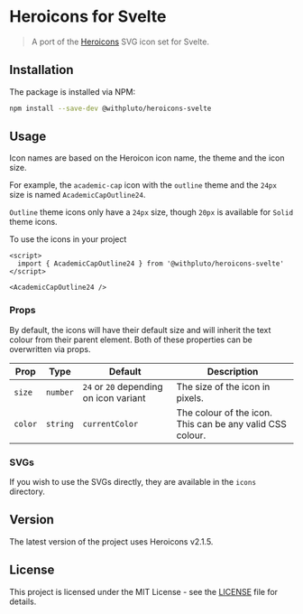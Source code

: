 # Heroicons for Svelte

> A port of the [Heroicons](https://heroicons.com/) SVG icon set for Svelte.

## Installation

The package is installed via NPM:

```bash
npm install --save-dev @withpluto/heroicons-svelte
```

## Usage

Icon names are based on the Heroicon icon name, the theme and the icon size.

For example, the `academic-cap` icon with the `outline` theme and the `24px` size is named `AcademicCapOutline24`.

`Outline` theme icons only have a `24px` size, though `20px` is available for `Solid` theme icons.

To use the icons in your project

```svelte
<script>
  import { AcademicCapOutline24 } from '@withpluto/heroicons-svelte'
</script>

<AcademicCapOutline24 />
```

### Props

By default, the icons will have their default size and will inherit the text colour from their parent element.
Both of these properties can be overwritten via props.

| Prop    | Type     | Default                                | Description                                               |
| ------- | -------- | -------------------------------------- | --------------------------------------------------------- |
| `size`  | `number` | `24` or `20` depending on icon variant | The size of the icon in pixels.                           |
| `color` | `string` | `currentColor`                         | The colour of the icon. This can be any valid CSS colour. |

### SVGs

If you wish to use the SVGs directly, they are available in the `icons` directory.

## Version

The latest version of the project uses Heroicons v2.1.5.

## License

This project is licensed under the MIT License - see the [LICENSE](LICENSE) file for details.
